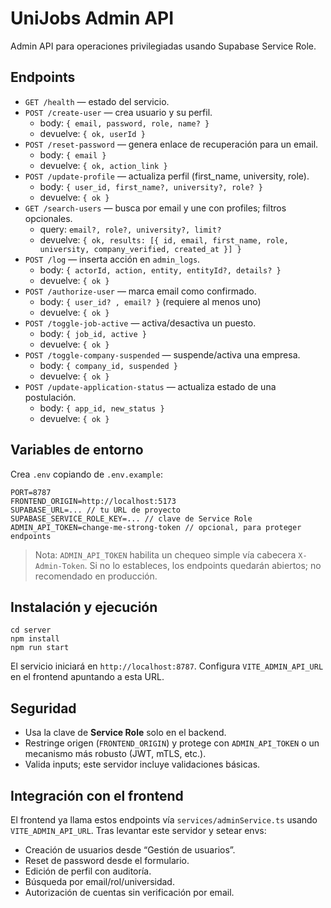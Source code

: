 # UniJobs Admin API

Admin API para operaciones privilegiadas usando Supabase Service Role.

## Endpoints

- `GET /health` — estado del servicio.
- `POST /create-user` — crea usuario y su perfil.
  - body: `{ email, password, role, name? }`
  - devuelve: `{ ok, userId }`
- `POST /reset-password` — genera enlace de recuperación para un email.
  - body: `{ email }`
  - devuelve: `{ ok, action_link }`
- `POST /update-profile` — actualiza perfil (first_name, university, role).
  - body: `{ user_id, first_name?, university?, role? }`
  - devuelve: `{ ok }`
- `GET /search-users` — busca por email y une con profiles; filtros opcionales.
  - query: `email?, role?, university?, limit?`
  - devuelve: `{ ok, results: [{ id, email, first_name, role, university, company_verified, created_at }] }`
- `POST /log` — inserta acción en `admin_logs`.
  - body: `{ actorId, action, entity, entityId?, details? }`
  - devuelve: `{ ok }`
- `POST /authorize-user` — marca email como confirmado.
  - body: `{ user_id? , email? }` (requiere al menos uno)
  - devuelve: `{ ok }`
- `POST /toggle-job-active` — activa/desactiva un puesto.
  - body: `{ job_id, active }`
  - devuelve: `{ ok }`
- `POST /toggle-company-suspended` — suspende/activa una empresa.
  - body: `{ company_id, suspended }`
  - devuelve: `{ ok }`
- `POST /update-application-status` — actualiza estado de una postulación.
  - body: `{ app_id, new_status }`
  - devuelve: `{ ok }`

## Variables de entorno

Crea `.env` copiando de `.env.example`:

```
PORT=8787
FRONTEND_ORIGIN=http://localhost:5173
SUPABASE_URL=... // tu URL de proyecto
SUPABASE_SERVICE_ROLE_KEY=... // clave de Service Role
ADMIN_API_TOKEN=change-me-strong-token // opcional, para proteger endpoints
```

> Nota: `ADMIN_API_TOKEN` habilita un chequeo simple vía cabecera `X-Admin-Token`. Si no lo estableces, los endpoints quedarán abiertos; no recomendado en producción.

## Instalación y ejecución

```
cd server
npm install
npm run start
```

El servicio iniciará en `http://localhost:8787`. Configura `VITE_ADMIN_API_URL` en el frontend apuntando a esta URL.

## Seguridad

- Usa la clave de **Service Role** solo en el backend.
- Restringe origen (`FRONTEND_ORIGIN`) y protege con `ADMIN_API_TOKEN` o un mecanismo más robusto (JWT, mTLS, etc.).
- Valida inputs; este servidor incluye validaciones básicas.

## Integración con el frontend

El frontend ya llama estos endpoints vía `services/adminService.ts` usando `VITE_ADMIN_API_URL`. Tras levantar este servidor y setear envs:

- Creación de usuarios desde “Gestión de usuarios”.
- Reset de password desde el formulario.
- Edición de perfil con auditoría.
- Búsqueda por email/rol/universidad.
- Autorización de cuentas sin verificación por email.